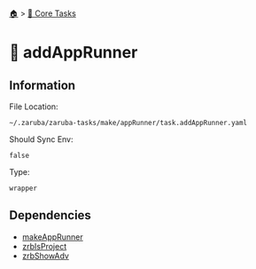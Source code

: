 <!--startTocHeader-->
[🏠](../README.md) > [🥝 Core Tasks](README.md)
# 🐶 addAppRunner
<!--endTocHeader-->

## Information

File Location:

    ~/.zaruba/zaruba-tasks/make/appRunner/task.addAppRunner.yaml

Should Sync Env:

    false

Type:

    wrapper


## Dependencies

* [makeAppRunner](make-app-runner.md)
* [zrbIsProject](zrb-is-project.md)
* [zrbShowAdv](zrb-show-adv.md)